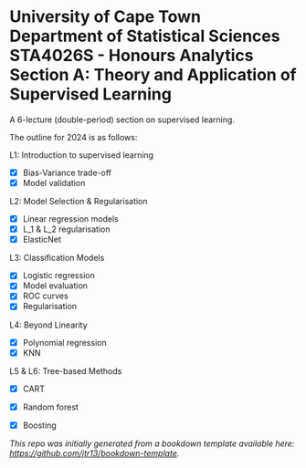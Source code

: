 <h1>University of Cape Town<br>
Department of Statistical Sciences<br>
STA4026S - Honours Analytics<br>  
Section A: Theory and Application of Supervised Learning</h1>

A 6-lecture (double-period) section on supervised learning. 

The outline for 2024 is as follows:

L1: Introduction to supervised learning <br>
- [x] Bias-Variance trade-off <br>
- [x] Model validation

L2: Model Selection & Regularisation <br>
- [x] Linear regression models <br>
- [x] L_1 & L_2 regularisation <br>
- [x] ElasticNet <br>

L3: Classification Models <br>
- [x] Logistic regression <br>
- [x] Model evaluation <br>
- [x] ROC curves <br>
- [x] Regularisation

L4: Beyond Linearity <br>
- [x] Polynomial regression <br>
- [x] KNN

L5 & L6: Tree-based Methods <br>
- [x] CART <br>
- [x] Random forest <br>
- [x] Boosting <br>


*This repo was initially generated from a bookdown template available here: https://github.com/jtr13/bookdown-template.*

